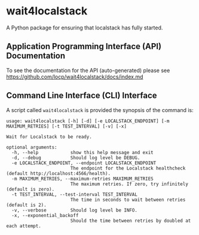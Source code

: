 # wait4localstack
A Python package for ensuring that localstack has fully started.

## Application Programming Interface (API) Documentation

To see the documentation for the API (auto-generated) please see
https://github.com/locp/wait4localstack/docs/index.md

## Command Line Interface (CLI) Interface

A script called `wait4localstack` is provided the synopsis of the
command is:

```
usage: wait4localstack [-h] [-d] [-e LOCALSTACK_ENDPOINT] [-m MAXIMUM_RETRIES] [-t TEST_INTERVAL] [-v] [-x]

Wait for Localstack to be ready.

optional arguments:
  -h, --help            show this help message and exit
  -d, --debug           Should log level be DEBUG.
  -e LOCALSTACK_ENDPOINT, --endpoint LOCALSTACK_ENDPOINT
                        The endpoint for the Localstack healthcheck (default http://localhost:4566/health).
  -m MAXIMUM_RETRIES, --maximum-retries MAXIMUM_RETRIES
                        The maximum retries. If zero, try infinitely (default is zero).
  -t TEST_INTERVAL, --test-interval TEST_INTERVAL
                        The time in seconds to wait between retries (default is 2).
  -v, --verbose         Should log level be INFO.
  -x, --exponential_backoff
                        Should the time between retries by doubled at each attempt.
```


